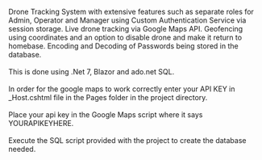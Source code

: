 Drone Tracking System with extensive features such as separate roles for Admin, Operator and Manager using Custom Authentication Service via session storage. Live drone tracking via Google Maps API. Geofencing using coordinates and an option to disable drone and make it return to homebase. Encoding and Decoding of Passwords being stored in the database.<br><br>
This is done using .Net 7, Blazor and ado.net SQL.<br><br>
In order for the google maps to work correctly enter your API KEY in _Host.cshtml file in the Pages folder in the project directory.<br><br>
Place your api key in the Google Maps script where it says YOURAPIKEYHERE.<br><br>
Execute the SQL script provided with the project to create the database needed.
